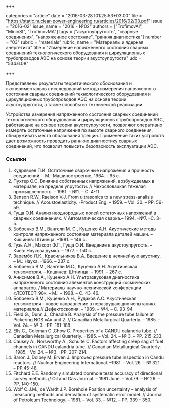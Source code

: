 +++

categories = "article"
date = "2016-03-28T01:25:53+03:00"
file = "https://static.nuclear-power-engineering.ru/articles/2016/02/03.pdf"
issue = "2016-02"
issue_name = "2016 - №02"
authors = ["TrofimovAI", "MininSI", "TrofimovMA"]
tags = ["акустоупругость", "сварные соединения", "напряженное состояние", "ранняя диагностика"]
number = "03"
rubric = "materials"
rubric_name = "Материалы и ядерная энергетика"
title = "Измерение напряженного состояния сварных соединений технологического оборудования и циркуляционных трубопроводов АЭС на основе теории акустоупругости"
udc = "534.6.08"

+++

Представлены результаты теоретического обоснования и экспериментальных исследований метода измерения напряженного состояния сварных соединений технологического оборудования и циркуляционных трубопроводов АЭС на основе теории акустоупругости, а также способы их технической реализации. 

Устройства измерения напряженного состояния сварных соединений технологического оборудования и циркуляционных трубопроводов АЭС, работающие на основе теории акустоупругости, позволяют оперативно измерять остаточные напряжения по высоте сварного соединения, обнаруживать места образования трещин. 
Применение таких устройств дает возможность проводить раннюю диагностику сварных соединений, что позволит повысить безопасность эксплуатации АЭС.

### Ссылки

1. Кудрявцев П.И. Остаточные сварочные напряжения и прочность соединений. – М.: Машиностроение, 1964. – 95 с.
2. Пухтер О.С. Влияние собственных напряжений, возбуждаемых в материале, на пределе упругости. // Чехословацкая тяжелая промышленность. – 1961. – №1. – С. 4-11.
3. Benson R.W., Raelson V.J. From ultrasonics to a new stress-analisis technique. // Acoustoelasticity. -Product Eng. – 1959. – Vol. 30. – РP. 56-59.
4. Гуща О.И. Анализ неоднородных полей остаточных напряжений в сварных соединениях. // Автоматическая сварка.– 1994. –№7. –С. 3-5.
5. Бобренко В.М., Вангели М. С., Куценко А.Н. Акустические методы контроля напряженного состояния материала деталей машин. – Кишинев: Штиинца. –1981. – 146 с.
6. Гузь А.Н., Махорт Ф.Г., Гуща О.И. Введение в акустоупругость. – Киев: Наукова думка. – 1977. – 150 с.
7. Зарембо Л.К., Красильников В.А. Введение в нелинейную акустику. – М.: Наука. -1966. – 237 с.
8. Бобренко В.М., Вангели М.С., Куценко А.Н. Акустическая тензометрия. – Кишинев: Штиинца. – 1991. – 267 с.
9. Анисимов В.А., Куценко А.Н. Ультразвуковая диагностика напряженного состояния элементов конструкций космических аппаратов. / Материалы научно-технической конференции «ЛЕОТЕСТ-98». – М.: – 1998. – С. 43-46.
10. Бобренко В.М., Куценко А.Н., Рудаков А.С. Акустическая тензометрия – новое направление в неразрушающих испытаниях материалов.// Дефектоскопия. – 1989. – №4. – С. 93-94.
11. Field G., Dunn J., Cheadle B. Analysis of the pressure tube failure at Pickering NGS «A» unit 2. // Canadian Metallurgical Quarterly. – 1985. – Vol. 24. – № 3. –PP. 181-188.
12. Ells C., Coleman C.,Chow C. Properties of a CANDU calandria tube. // Canadian Metallurgical Quarterly. –1985. – Vol. 24. – № 3. – PP. 215-233.
13. Causey A., Norsworthy A., Schulte C. Factors affecting creep sag of fuel channels in CANDU calandria tube. // Canadian Metallurgical Quarterly. –1985. –Vol.24. – №3. –PP. 207-214.
14. Baron J.,Dolbey M.,Erven J. Improved pressure tube inspection in Candu reactors. // Nuclear Engineering International. –1981. - Vol. 26. – № 321. – PP.45-48.
15. Fitchard E.E. Randomly simulated borehole tests accuracy of directional survey methods.// Oil and Gas Journal. – 1981 June. – Vol.79. – № 26. – PP. 140-150.
16. Wolf C.J.M., de Wardt J.P. Borehole Position uncertainty – analysis of measuring methods and derivation of systematic error model. // Journal of Petroleum Technology. – 1981. – Vol. 33. – №12. – PP. 339 - 350.